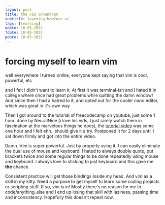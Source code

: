 ```yaml
---
layout: post
title: the vim conundrum
subtitle: learning how2use vi 
tags: [learning]
odate: 18-05-2022
fdate: 18-05-2022
pdate: 18-05-2022
---
```

# forcing myself to learn vim
well everywhere I turned online, everyone kept saying that vim is cool, powerful, etc

and I felt I didn't want to learn it.
At first it was terminal-ish and I hated it in college where once had great problems while quitting the damn window! And since then I had a hatred to it, and opted out for the cooler *nano* editor, which was great in it's own way

Then I got around to the tutorial of freecodecamp on youtube, just some 1 hour. done by NeuralNine (i love his vids, I just rarely watch them in fascination at the marvelous things he does), the [tutorial video](https://www.youtube.com/watch?v=RZ4p-saaQkc) was some one hour and I felt ehh.. should give it a try. Postponed it for 2 days until I sat down firmly and got into the entire video.

Damn. Vim is super powerful. Just by properly using it, I can easily eliminate the dual use of mouse and keyboard. I hated to always double quote, put brackets twice and some regular things to be done repeatedly using mouse and keyboard. I always love to sticking to just keyboard and this gave me **the** chance. 

Consistent practice will get those bindings inside my head. And vim as a skill in my kitty. 
Need a purpose to get myself to learn some coding projects or scripting stuff. If so, vim is in! Mostly there's no reason for me to code/anything_else and I end up losing that skill with laziness, passing time and inconsistency. Hopefully this doesn't repeat now.